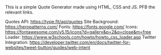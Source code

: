 This is a simple Quote Generator made using HTML, CSS and JS. PFB the relevant links.

Quotes API: https://type.fit/api/quotes
Site Background: https://heropatterns.com/
Fonts: https://fonts.google.com/
Icons: https://fontawesome.com/v5.15/icons?d=gallery&p=2&q=close&m=free
Loader: https://www.w3schools.com/howto/howto_css_loader.asp
Twitter Integration: https://developer.twitter.com/en/docs/twitter-for-websites/tweet-button/guides/web-intent
